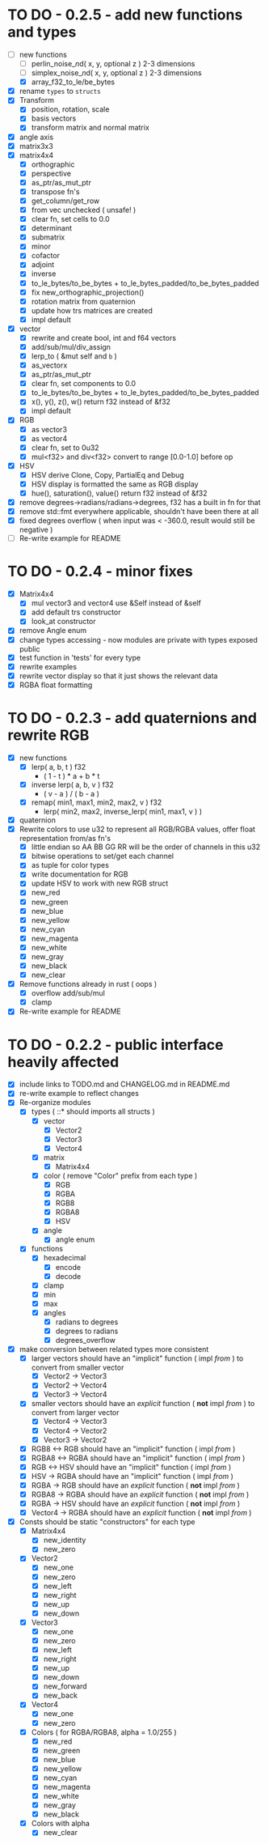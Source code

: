 # TO DO - 0.2.5 - add new functions and types
- [ ] new functions
  - [ ] perlin_noise_*n*d( x, y, optional z ) 2-3 dimensions
  - [ ] simplex_noise_*n*d( x, y, optional z ) 2-3 dimensions
  - [x] array_f32_to_le/be_bytes
- [x] rename `types` to `structs`
- [x] Transform
  - [x] position, rotation, scale
  - [x] basis vectors
  - [x] transform matrix and normal matrix
- [x] angle axis
- [x] matrix3x3
- [x] matrix4x4
  - [x] orthographic
  - [x] perspective
  - [x] as_ptr/as_mut_ptr
  - [x] transpose fn's
  - [x] get_column/get_row
  - [x] from vec unchecked ( unsafe! )
  - [x] clear fn, set cells to 0.0
  - [x] determinant
  - [x] submatrix
  - [x] minor
  - [x] cofactor
  - [x] adjoint
  - [x] inverse
  - [x] to_le_bytes/to_be_bytes + to_le_bytes_padded/to_be_bytes_padded
  - [x] fix new_orthographic_projection()
  - [x] rotation matrix from quaternion
  - [x] update how trs matrices are created
  - [x] impl default
- [x] vector
  - [x] rewrite and create bool, int and f64 vectors
  - [x] add/sub/mul/div_assign
  - [x] lerp_to ( &mut self and `b` )
  - [x] as_vectorx
  - [x] as_ptr/as_mut_ptr
  - [x] clear fn, set components to 0.0
  - [x] to_le_bytes/to_be_bytes + to_le_bytes_padded/to_be_bytes_padded
  - [x] x(), y(), z(), w() return f32 instead of &f32
  - [x] impl default
- [x] RGB
  - [x] as vector3
  - [x] as vector4
  - [x] clear fn, set to 0u32
  - [x] mul\<f32\> and div\<f32\> convert to range [0.0-1.0] before op
- [x] HSV
  - [x] HSV derive Clone, Copy, PartialEq and Debug
  - [x] HSV display is formatted the same as RGB display
  - [x] hue(), saturation(), value() return f32 instead of &f32
- [x] remove degrees->radians/radians->degrees, f32 has a built in fn for that
- [x] remove std::fmt everywhere applicable, shouldn't have been there at all
- [x] fixed degrees overflow ( when input was < -360.0, result would still be negative )
- [ ] Re-write example for README

# TO DO - 0.2.4 - minor fixes
- [x] Matrix4x4
  - [x] mul vector3 and vector4 use &Self instead of &self
  - [x] add default trs constructor
  - [x] look_at constructor
- [x] remove Angle enum
- [x] change types accessing - now modules are private with types exposed public
- [x] test function in 'tests' for every type
- [x] rewrite examples
- [x] rewrite vector display so that it just shows the relevant data
- [x] RGBA float formatting

# TO DO - 0.2.3 - add quaternions and rewrite RGB
- [x] new functions
  - [x] lerp( a, b, t ) f32
    - ( 1 - t ) * a + b * t
  - [x] inverse lerp( a, b, v ) f32
    - ( v - a ) / ( b - a )
  - [x] remap( min1, max1, min2, max2, v ) f32
    - lerp( min2, max2, inverse_lerp( min1, max1, v ) )
- [x] quaternion
- [x] Rewrite colors to use u32 to represent all RGB/RGBA values, offer float representation from/as fn's
  - [x] little endian so AA BB GG RR will be the order of channels in this u32
  - [x] bitwise operations to set/get each channel
  - [x] as tuple for color types
  - [x] write documentation for RGB
  - [x] update HSV to work with new RGB struct
  - [x] new_red
  - [x] new_green
  - [x] new_blue
  - [x] new_yellow
  - [x] new_cyan
  - [x] new_magenta
  - [x] new_white
  - [x] new_gray
  - [x] new_black
  - [x] new_clear
- [x] Remove functions already in rust ( oops )
  - [x] overflow add/sub/mul
  - [x] clamp
- [x] Re-write example for README

# TO DO - 0.2.2 - public interface heavily affected
- [x] include links to TODO.md and CHANGELOG.md in README.md
- [x] re-write example to reflect changes
- [x] Re-organize modules
  - [x] types ( ::* should imports all structs )
    - [x] vector
      - [x] Vector2
      - [x] Vector3
      - [x] Vector4
    - [x] matrix
      - [x] Matrix4x4
    - [x] color ( remove "Color" prefix from each type )
      - [x] RGB
      - [x] RGBA
      - [x] RGB8
      - [x] RGBA8
      - [x] HSV
    - [x] angle
      - [x] angle enum
  - [x] functions
    - [x] hexadecimal
      - [x] encode
      - [x] decode
    - [x] clamp
    - [x] min
    - [x] max
    - [x] angles
      - [x] radians to degrees
      - [x] degrees to radians
      - [x] degrees_overflow
- [x] make conversion between related types more consistent
  - [x] larger vectors should have an "implicit" function ( impl *from* ) to convert from smaller vector
    - [x] Vector2 -> Vector3
    - [x] Vector2 -> Vector4
    - [x] Vector3 -> Vector4
  - [x] smaller vectors should have an *explicit* function ( **not** impl *from* ) to convert from larger vector
    - [x] Vector4 -> Vector3
    - [x] Vector4 -> Vector2
    - [x] Vector3 -> Vector2
  - [x] RGB8    <-> RGB  should have an "implicit" function ( impl *from* )
  - [x] RGBA8   <-> RGBA should have an "implicit" function ( impl *from* )
  - [x] RGB     <-> HSV  should have an "implicit" function ( impl *from* )
  - [x] HSV      -> RGBA should have an "implicit" function ( impl *from* )
  - [x] RGBA     -> RGB  should have an *explicit* function ( **not** impl *from* )
  - [x] RGBA8    -> RGBA should have an *explicit* function ( **not** impl *from* )
  - [x] RGBA     -> HSV  should have an *explicit* function ( **not** impl *from* )
  - [x] Vector4  -> RGBA should have an *explicit* function ( **not** impl *from* )
- [x] Consts should be static "constructors" for each type
  - [x] Matrix4x4
    - [x] new_identity
    - [x] new_zero
  - [x] Vector2
    - [x] new_one
    - [x] new_zero
    - [x] new_left
    - [x] new_right
    - [x] new_up
    - [x] new_down
  - [x] Vector3
    - [x] new_one
    - [x] new_zero
    - [x] new_left
    - [x] new_right
    - [x] new_up
    - [x] new_down
    - [x] new_forward
    - [x] new_back
  - [x] Vector4
    - [x] new_one
    - [x] new_zero
  - [x] Colors ( for RGBA/RGBA8, alpha = 1.0/255 )
    - [x] new_red
    - [x] new_green
    - [x] new_blue
    - [x] new_yellow
    - [x] new_cyan
    - [x] new_magenta
    - [x] new_white
    - [x] new_gray
    - [x] new_black
  - [x] Colors with alpha
    - [x] new_clear